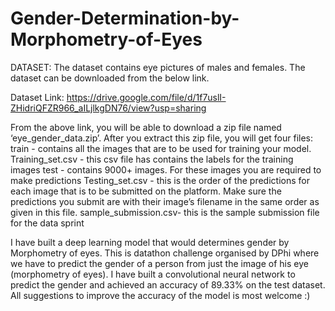 # Gender-Determination-by-Morphometry-of-Eyes
DATASET:
The dataset contains eye pictures of males and females. The dataset can be downloaded from the below link.

Dataset Link: https://drive.google.com/file/d/1f7uslI-ZHidriQFZR966_aILjlkgDN76/view?usp=sharing

From the above link, you will be able to download a zip file named ‘eye_gender_data.zip’. After you extract this zip file, you will get four files:
train - contains all the images that are to be used for training your model.
Training_set.csv - this csv file has contains the labels for the training images
test - contains 9000+ images. For these images you are required to make predictions
Testing_set.csv - this is the order of the predictions for each image that is to be submitted on the platform. Make sure the predictions you submit are with their image’s filename in the same order as given in this file.
sample_submission.csv- this is the sample submission file for the data sprint

I have built a deep learning model that would determines gender by Morphometry of eyes. This is datathon challenge organised by DPhi where we have to predict the gender of a person from just the image of his eye (morphometry of eyes). I have built a convolutional neural network to predict the gender and achieved an accuracy of 89.33% on the test dataset.
All suggestions to improve the accuracy of the model is most welcome :)

